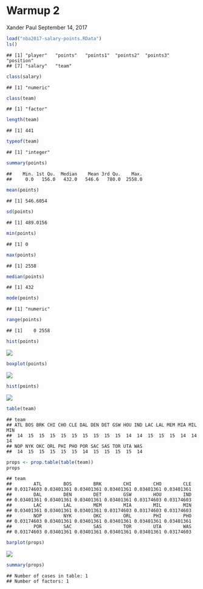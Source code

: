 Warmup 2
================
Xander Paul
September 14, 2017

``` r
load("nba2017-salary-points.RData")
ls()
```

    ## [1] "player"   "points"   "points1"  "points2"  "points3"  "position"
    ## [7] "salary"   "team"

``` r
class(salary)
```

    ## [1] "numeric"

``` r
class(team)
```

    ## [1] "factor"

``` r
length(team)
```

    ## [1] 441

``` r
typeof(team)
```

    ## [1] "integer"

``` r
summary(points)
```

    ##    Min. 1st Qu.  Median    Mean 3rd Qu.    Max. 
    ##     0.0   156.0   432.0   546.6   780.0  2558.0

``` r
mean(points)
```

    ## [1] 546.6054

``` r
sd(points)
```

    ## [1] 489.0156

``` r
min(points)
```

    ## [1] 0

``` r
max(points)
```

    ## [1] 2558

``` r
median(points)
```

    ## [1] 432

``` r
mode(points)
```

    ## [1] "numeric"

``` r
range(points)
```

    ## [1]    0 2558

``` r
hist(points)
```

![](up02-xander-paul_files/figure-markdown_github-ascii_identifiers/unnamed-chunk-3-1.png)

``` r
boxplot(points)
```

![](up02-xander-paul_files/figure-markdown_github-ascii_identifiers/unnamed-chunk-3-2.png)

``` r
hist(points)
```

![](up02-xander-paul_files/figure-markdown_github-ascii_identifiers/unnamed-chunk-3-3.png)

``` r
table(team)
```

    ## team
    ## ATL BOS BRK CHI CHO CLE DAL DEN DET GSW HOU IND LAC LAL MEM MIA MIL MIN 
    ##  14  15  15  15  15  15  15  15  15  15  14  14  15  15  15  14  14  14 
    ## NOP NYK OKC ORL PHI PHO POR SAC SAS TOR UTA WAS 
    ##  14  15  15  15  15  15  14  15  15  15  15  14

``` r
props <- prop.table(table(team))
props
```

    ## team
    ##        ATL        BOS        BRK        CHI        CHO        CLE 
    ## 0.03174603 0.03401361 0.03401361 0.03401361 0.03401361 0.03401361 
    ##        DAL        DEN        DET        GSW        HOU        IND 
    ## 0.03401361 0.03401361 0.03401361 0.03401361 0.03174603 0.03174603 
    ##        LAC        LAL        MEM        MIA        MIL        MIN 
    ## 0.03401361 0.03401361 0.03401361 0.03174603 0.03174603 0.03174603 
    ##        NOP        NYK        OKC        ORL        PHI        PHO 
    ## 0.03174603 0.03401361 0.03401361 0.03401361 0.03401361 0.03401361 
    ##        POR        SAC        SAS        TOR        UTA        WAS 
    ## 0.03174603 0.03401361 0.03401361 0.03401361 0.03401361 0.03174603

``` r
barplot(props)
```

![](up02-xander-paul_files/figure-markdown_github-ascii_identifiers/unnamed-chunk-4-1.png)

``` r
summary(props)
```

    ## Number of cases in table: 1 
    ## Number of factors: 1
